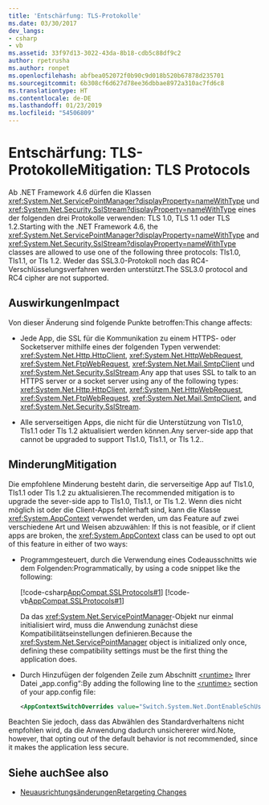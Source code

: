 ```yaml
---
title: 'Entschärfung: TLS-Protokolle'
ms.date: 03/30/2017
dev_langs:
- csharp
- vb
ms.assetid: 33f97d13-3022-43da-8b18-cdb5c88df9c2
author: rpetrusha
ms.author: ronpet
ms.openlocfilehash: abfbea052072f0b90c9d018b520b67878d235701
ms.sourcegitcommit: 6b308cf6d627d78ee36dbbae8972a310ac7fd6c8
ms.translationtype: HT
ms.contentlocale: de-DE
ms.lasthandoff: 01/23/2019
ms.locfileid: "54506809"
---
```

# <a name="mitigation-tls-protocols"></a><span data-ttu-id="00586-102">Entschärfung: TLS-Protokolle</span><span class="sxs-lookup"><span data-stu-id="00586-102">Mitigation: TLS Protocols</span></span>
<span data-ttu-id="00586-103">Ab .NET Framework 4.6 dürfen die Klassen <xref:System.Net.ServicePointManager?displayProperty=nameWithType> und <xref:System.Net.Security.SslStream?displayProperty=nameWithType> eines der folgenden drei Protokolle verwenden: TLS 1.0, TLS 1.1 oder TLS 1.2.</span><span class="sxs-lookup"><span data-stu-id="00586-103">Starting with the .NET Framework 4.6, the <xref:System.Net.ServicePointManager?displayProperty=nameWithType> and <xref:System.Net.Security.SslStream?displayProperty=nameWithType> classes are allowed to use one of the following three protocols: Tls1.0, Tls1.1, or Tls 1.2.</span></span> <span data-ttu-id="00586-104">Weder das SSL3.0-Protokoll noch das RC4-Verschlüsselungsverfahren werden unterstützt.</span><span class="sxs-lookup"><span data-stu-id="00586-104">The SSL3.0 protocol and RC4 cipher are not supported.</span></span>  
  
## <a name="impact"></a><span data-ttu-id="00586-105">Auswirkungen</span><span class="sxs-lookup"><span data-stu-id="00586-105">Impact</span></span>  
 <span data-ttu-id="00586-106">Von dieser Änderung sind folgende Punkte betroffen:</span><span class="sxs-lookup"><span data-stu-id="00586-106">This change affects:</span></span>  
  
-   <span data-ttu-id="00586-107">Jede App, die SSL für die Kommunikation zu einem HTTPS- oder Socketserver mithilfe eines der folgenden Typen verwendet: <xref:System.Net.Http.HttpClient>, <xref:System.Net.HttpWebRequest>, <xref:System.Net.FtpWebRequest>, <xref:System.Net.Mail.SmtpClient> und <xref:System.Net.Security.SslStream>.</span><span class="sxs-lookup"><span data-stu-id="00586-107">Any app that uses SSL to talk to an HTTPS server or a socket server using any of the following types: <xref:System.Net.Http.HttpClient>, <xref:System.Net.HttpWebRequest>, <xref:System.Net.FtpWebRequest>, <xref:System.Net.Mail.SmtpClient>, and <xref:System.Net.Security.SslStream>.</span></span>  
  
-   <span data-ttu-id="00586-108">Alle serverseitigen Apps, die nicht für die Unterstützung von Tls1.0, Tls1.1 oder Tls 1.2 aktualisiert werden können.</span><span class="sxs-lookup"><span data-stu-id="00586-108">Any server-side app that cannot be upgraded to support Tls1.0, Tls1.1, or Tls 1.2..</span></span>  
  
## <a name="mitigation"></a><span data-ttu-id="00586-109">Minderung</span><span class="sxs-lookup"><span data-stu-id="00586-109">Mitigation</span></span>  
 <span data-ttu-id="00586-110">Die empfohlene Minderung besteht darin, die serverseitige App auf Tls1.0, Tls1.1 oder Tls 1.2 zu aktualisieren.</span><span class="sxs-lookup"><span data-stu-id="00586-110">The recommended mitigation is to upgrade the sever-side app to Tls1.0, Tls1.1, or Tls 1.2.</span></span> <span data-ttu-id="00586-111">Wenn dies nicht möglich ist oder die Client-Apps fehlerhaft sind, kann die Klasse <xref:System.AppContext> verwendet werden, um das Feature auf zwei verschiedene Art und Weisen abzuwählen: </span><span class="sxs-lookup"><span data-stu-id="00586-111">If this is not feasible, or if client apps are broken, the <xref:System.AppContext> class can be used to opt out of this feature in either of two ways:</span></span>  
  
-   <span data-ttu-id="00586-112">Programmgesteuert, durch die Verwendung eines Codeausschnitts wie dem Folgenden:</span><span class="sxs-lookup"><span data-stu-id="00586-112">Programmatically, by using a code snippet like the following:</span></span>  
  
     [!code-csharp[AppCompat.SSLProtocols#1](../../../samples/snippets/csharp/VS_Snippets_CLR/appcompat.sslprotocols/cs/program.cs#1)]
     [!code-vb[AppCompat.SSLProtocols#1](../../../samples/snippets/visualbasic/VS_Snippets_CLR/appcompat.sslprotocols/vb/module1.vb#1)]  
  
     <span data-ttu-id="00586-113">Da das <xref:System.Net.ServicePointManager>-Objekt nur einmal initialisiert wird, muss die Anwendung zunächst diese Kompatibilitätseinstellungen definieren.</span><span class="sxs-lookup"><span data-stu-id="00586-113">Because the <xref:System.Net.ServicePointManager> object is initialized only once, defining these compatibility settings must be the first thing the application does.</span></span>  
  
-   <span data-ttu-id="00586-114">Durch Hinzufügen der folgenden Zeile zum Abschnitt [\<runtime>](../../../docs/framework/configure-apps/file-schema/runtime/runtime-element.md) Ihrer Datei „app.config“:</span><span class="sxs-lookup"><span data-stu-id="00586-114">By adding the following line to the [\<runtime>](../../../docs/framework/configure-apps/file-schema/runtime/runtime-element.md) section of your app.config file:</span></span>  
  
    ```xml  
    <AppContextSwitchOverrides value="Switch.System.Net.DontEnableSchUseStrongCrypto=true"/>  
    ```  
  
 <span data-ttu-id="00586-115">Beachten Sie jedoch, dass das Abwählen des Standardverhaltens nicht empfohlen wird, da die Anwendung dadurch unsichererer wird.</span><span class="sxs-lookup"><span data-stu-id="00586-115">Note, however, that opting out of the default behavior is not recommended, since it makes the application less secure.</span></span>  
  
## <a name="see-also"></a><span data-ttu-id="00586-116">Siehe auch</span><span class="sxs-lookup"><span data-stu-id="00586-116">See also</span></span>
- [<span data-ttu-id="00586-117">Neuausrichtungsänderungen</span><span class="sxs-lookup"><span data-stu-id="00586-117">Retargeting Changes</span></span>](../../../docs/framework/migration-guide/retargeting-changes-in-the-net-framework-4-6.md)
